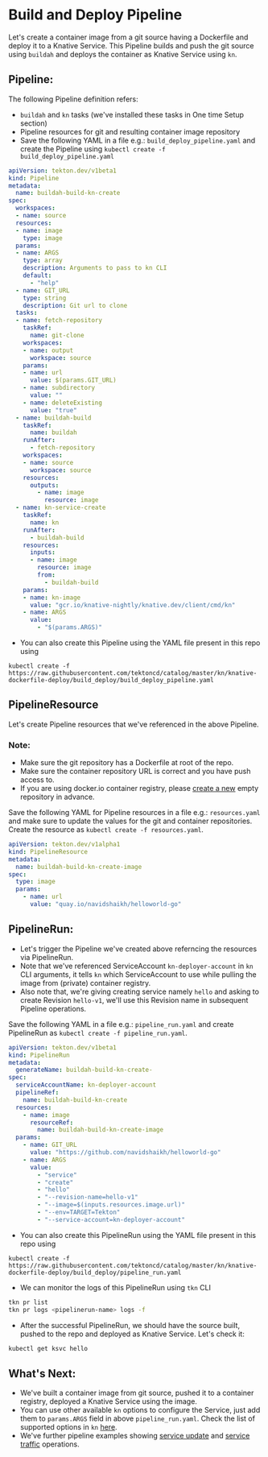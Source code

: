 # Build and Deploy Pipeline

Let's create a container image from a git source having a Dockerfile and deploy it to a Knative Service.
This Pipeline builds and push the git source using `buildah` and deploys the container as Knative Service using `kn`.

## Pipeline:

The following Pipeline definition refers:
 - `buildah` and `kn` tasks (we've installed these tasks in One time Setup section)
- Pipeline resources for git and resulting container image repository
- Save the following YAML in a file e.g.: `build_deploy_pipeline.yaml` and create the Pipeline using
  `kubectl create -f build_deploy_pipeline.yaml`

```yaml
apiVersion: tekton.dev/v1beta1
kind: Pipeline
metadata:
  name: buildah-build-kn-create
spec:
  workspaces:
  - name: source
  resources:
  - name: image
    type: image
  params:
  - name: ARGS
    type: array
    description: Arguments to pass to kn CLI
    default:
      - "help"
  - name: GIT_URL
    type: string
    description: Git url to clone
  tasks:
  - name: fetch-repository
    taskRef:
      name: git-clone
    workspaces:
    - name: output
      workspace: source
    params:
    - name: url
      value: $(params.GIT_URL)
    - name: subdirectory
      value: ""
    - name: deleteExisting
      value: "true"
  - name: buildah-build
    taskRef:
      name: buildah
    runAfter:
      - fetch-repository
    workspaces:
    - name: source
      workspace: source
    resources:
      outputs:
        - name: image
          resource: image
  - name: kn-service-create
    taskRef:
      name: kn
    runAfter:
      - buildah-build
    resources:
      inputs:
      - name: image
        resource: image
        from:
          - buildah-build
    params:
    - name: kn-image
      value: "gcr.io/knative-nightly/knative.dev/client/cmd/kn"
    - name: ARGS
      value:
        - "$(params.ARGS)"
```

 - You can also create this Pipeline using the YAML file present in this repo using
```
kubectl create -f https://raw.githubusercontent.com/tektoncd/catalog/master/kn/knative-dockerfile-deploy/build_deploy/build_deploy_pipeline.yaml
```
## PipelineResource

Let's create Pipeline resources that we've referenced in the above Pipeline.

### Note:
 - Make sure the git repository has a Dockerfile at root of the repo.
 - Make sure the container repository URL is correct and you have push access to.
 - If you are using docker.io container registry, please [create a new](https://hub.docker.com/repository/create) empty repository in advance.

Save the following YAML for Pipeline resources in a file e.g.: `resources.yaml` and make sure to update the values for the git and container repositories.
Create the resource as `kubectl create -f resources.yaml`.

```yaml
apiVersion: tekton.dev/v1alpha1
kind: PipelineResource
metadata:
  name: buildah-build-kn-create-image
spec:
  type: image
  params:
    - name: url
      value: "quay.io/navidshaikh/helloworld-go"
```

## PipelineRun:

- Let's trigger the Pipeline we've created above referncing the resources via PipelineRun.
- Note that we've referenced ServiceAccount `kn-deployer-account` in `kn` CLI arguments,
  it tells `kn` which ServiceAccount to use while pulling the image from (private) container registry.
- Also note that, we're giving creating service namely `hello` and asking to create Revision
  `hello-v1`, we'll use this Revision name in subsequent Pipeline operations.

Save the following YAML in a file e.g.: `pipeline_run.yaml` and create PipelineRun as
`kubectl create -f pipeline_run.yaml`.

```yaml
apiVersion: tekton.dev/v1beta1
kind: PipelineRun
metadata:
  generateName: buildah-build-kn-create-
spec:
  serviceAccountName: kn-deployer-account
  pipelineRef:
    name: buildah-build-kn-create
  resources:
    - name: image
      resourceRef:
        name: buildah-build-kn-create-image
  params:
    - name: GIT_URL
      value: "https://github.com/navidshaikh/helloworld-go"
    - name: ARGS
      value:
        - "service"
        - "create"
        - "hello"
        - "--revision-name=hello-v1"
        - "--image=$(inputs.resources.image.url)"
        - "--env=TARGET=Tekton"
        - "--service-account=kn-deployer-account"
```

 - You can also create this PipelineRun using the YAML file present in this repo using
```
kubectl create -f https://raw.githubusercontent.com/tektoncd/catalog/master/kn/knative-dockerfile-deploy/build_deploy/pipeline_run.yaml
```

- We can monitor the logs of this PipelineRun using `tkn` CLI
```bash
tkn pr list
tkn pr logs <pipelinerun-name> logs -f
```

- After the successful PipelineRun, we should have the source built, pushed to the repo and deployed as Knative Service. Let's check it:

```bash
kubectl get ksvc hello
```

## What's Next:
- We've built a container image from git source, pushed it to a container registry, deployed a Knative Service using the image.
- You can use other available `kn` options to configure the Service, just add them to `params.ARGS` field in above `pipeline_run.yaml`. Check the list of supported options in `kn` [here](https://github.com/knative/client/blob/master/docs/cmd/kn.md).
- We've further pipeline examples showing [service update](../service_update/README.md) and [service traffic](../service_traffic/README.md) operations.
